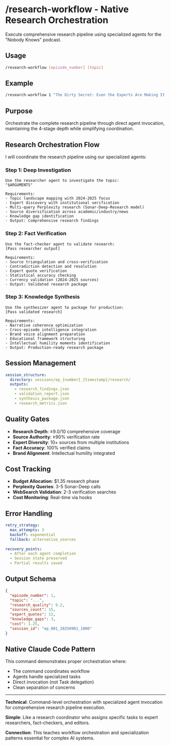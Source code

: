 # /research-workflow - Native Research Orchestration

Execute comprehensive research pipeline using specialized agents for the "Nobody Knows" podcast.

## Usage

```bash
/research-workflow [episode_number] [topic]
```

## Example

```bash
/research-workflow 1 "The Dirty Secret: Even the Experts Are Making It Up"
```

## Purpose

Orchestrate the complete research pipeline through direct agent invocation, maintaining the 4-stage depth while simplifying coordination.

## Research Orchestration Flow

I will coordinate the research pipeline using our specialized agents:

### Step 1: Deep Investigation
```
Use the researcher agent to investigate the topic:
"$ARGUMENTS"

Requirements:
- Topic landscape mapping with 2024-2025 focus
- Expert discovery with institutional verification
- Multi-query Perplexity research (Sonar-Deep-Research model)
- Source diversification across academic/industry/news
- Knowledge gap identification
- Output: Comprehensive research findings
```

### Step 2: Fact Verification
```
Use the fact-checker agent to validate research:
[Pass researcher output]

Requirements:
- Source triangulation and cross-verification
- Contradiction detection and resolution
- Expert quote verification
- Statistical accuracy checking
- Currency validation (2024-2025 sources)
- Output: Validated research package
```

### Step 3: Knowledge Synthesis
```
Use the synthesizer agent to package for production:
[Pass validated research]

Requirements:
- Narrative coherence optimization
- Cross-episode intelligence integration
- Brand voice alignment preparation
- Educational framework structuring
- Intellectual humility moments identification
- Output: Production-ready research package
```

## Session Management

```yaml
session_structure:
  directory: sessions/ep_{number}_{timestamp}/research/
  outputs:
    - research_findings.json
    - validation_report.json
    - synthesis_package.json
    - research_metrics.json
```

## Quality Gates

- **Research Depth**: ≥9.0/10 comprehensive coverage
- **Source Authority**: ≥90% verification rate
- **Expert Diversity**: 10+ sources from multiple institutions
- **Fact Accuracy**: 100% verified claims
- **Brand Alignment**: Intellectual humility integrated

## Cost Tracking

- **Budget Allocation**: $1.35 research phase
- **Perplexity Queries**: 3-5 Sonar-Deep calls
- **WebSearch Validation**: 2-3 verification searches
- **Cost Monitoring**: Real-time via hooks

## Error Handling

```yaml
retry_strategy:
  max_attempts: 3
  backoff: exponential
  fallback: alternative_sources
  
recovery_points:
  - After each agent completion
  - Session state preserved
  - Partial results saved
```

## Output Schema

```json
{
  "episode_number": 1,
  "topic": "...",
  "research_quality": 9.2,
  "sources_count": 15,
  "expert_quotes": 12,
  "knowledge_gaps": 3,
  "cost": 1.25,
  "session_id": "ep_001_20250901_1000"
}
```

## Native Claude Code Pattern

This command demonstrates proper orchestration where:
- The command coordinates workflow
- Agents handle specialized tasks
- Direct invocation (not Task delegation)
- Clean separation of concerns

---

**Technical**: Command-level orchestration with specialized agent invocation for comprehensive research pipeline execution.

**Simple**: Like a research coordinator who assigns specific tasks to expert researchers, fact-checkers, and editors.

**Connection**: This teaches workflow orchestration and specialization patterns essential for complex AI systems.